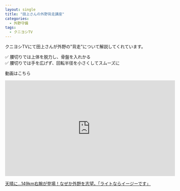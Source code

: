 ```yaml
---
layout: single
title: "田上さんの外野背走講座"
categories:
  - 外野守備
tags:
  - クニヨシTV
---
```


クニヨシTVにて田上さんが外野の"背走"について解説してくれています。

✅ 腰切りでは上体を脱力し、骨盤を入れかる  
✅ 腰切りでは手を広げず、回転半径を小さくしてスムーズに  

動画はこちら
<iframe width="560" height="315" src="https://www.youtube.com/embed/sfATpY1Ycl4" frameborder="0" allow="accelerometer; autoplay; encrypted-media; gyroscope; picture-in-picture" allowfullscreen></iframe>

[天晴に...149km右腕が登場！なぜか外野を志望。「ライトならイージーです」](https://youtu.be/sfATpY1Ycl4)

